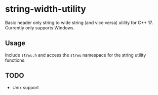# string-width-utility
Basic header only string to wide string (and vice versa) utility for C++ 17. Currently only supports Windows.

## Usage
Include `strwu.h` and access the `strwu` namespace for the string utility functions.

## TODO
- Unix support
